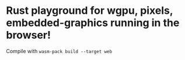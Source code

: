 Rust playground for wgpu, pixels, embedded-graphics running in the browser!
===============================================================================

Compile with `wasm-pack build --target web`
